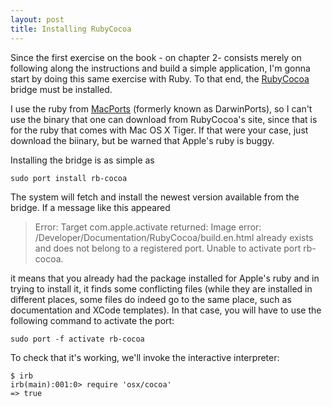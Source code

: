 ```yaml
---
layout: post
title: Installing RubyCocoa
---
```


Since the first exercise on the book - on chapter 2- consists merely on following along the instructions and build a simple application, I'm gonna start by doing this same exercise with Ruby. To that end, the [RubyCocoa](http://rubycocoa.sourceforge.net/doc/) bridge must be installed.

I use the ruby from  [MacPorts](http://www.macports.org/) (formerly known as DarwinPorts), so I can't use the binary that one can download from RubyCocoa's site, since that is for the ruby that comes with Mac OS X Tiger. If that were your case, just download the biinary, but be warned that Apple's ruby is buggy.

Installing the bridge is as simple as


    sudo port install rb-cocoa


The system will fetch and install the newest version available from the bridge. If a message like this appeared


>Error: Target com.apple.activate returned: Image error: /Developer/Documentation/RubyCocoa/build.en.html already exists and does not belong to a registered port.  Unable to activate port rb-cocoa.

it means that you already had the package installed for Apple's ruby and in trying to install it, it finds some conflicting files (while they are installed in different places, some files do indeed go to the same place, such as documentation and XCode templates). In that case, you will have to use the following command to activate the port:


    sudo port -f activate rb-cocoa

To check that it's working, we'll invoke the interactive interpreter:


    $ irb
    irb(main):001:0> require 'osx/cocoa'
    => true



